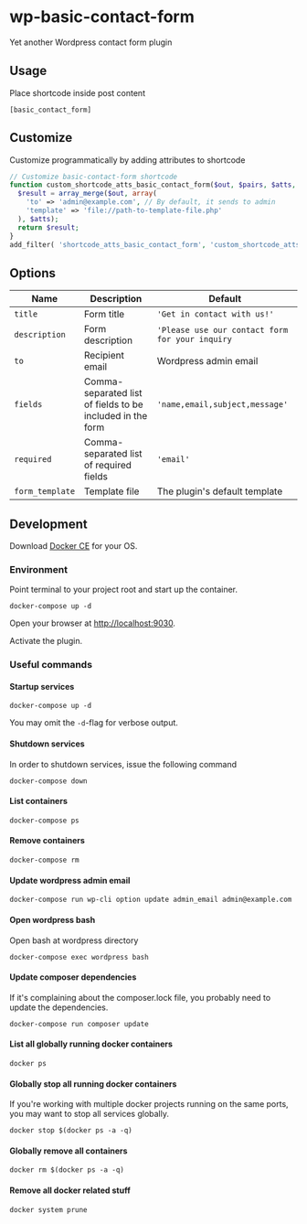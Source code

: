 # wp-basic-contact-form

Yet another Wordpress contact form plugin

## Usage

Place shortcode inside post content

```
[basic_contact_form]
```

## Customize

Customize programmatically by adding attributes to shortcode

```php
// Customize basic-contact-form shortcode
function custom_shortcode_atts_basic_contact_form($out, $pairs, $atts, $shortcode) {
  $result = array_merge($out, array(
    'to' => 'admin@example.com', // By default, it sends to admin
    'template' => 'file://path-to-template-file.php'
  ), $atts);
  return $result;
}
add_filter( 'shortcode_atts_basic_contact_form', 'custom_shortcode_atts_basic_contact_form', 10, 4);
```

## Options

| Name            | Description           | Default     |
| --------------- | --------------------- | ----------- |
| `title`         | Form title            | `'Get in contact with us!'`
| `description`   | Form description      | `'Please use our contact form for your inquiry`
| `to`            | Recipient email       | Wordpress admin email
| `fields`        | Comma-separated list of fields to be included in the form | `'name,email,subject,message'`
| `required`      | Comma-separated list of required fields   | `'email'` |
| `form_template` | Template file         | The plugin's default template |


## Development

Download [Docker CE](https://www.docker.com/get-docker) for your OS.

### Environment

Point terminal to your project root and start up the container.

```cli
docker-compose up -d
```

Open your browser at [http://localhost:9030](http://localhost:9030).

Activate the plugin.

### Useful commands

#### Startup services

```cli
docker-compose up -d
```
You may omit the `-d`-flag for verbose output.

#### Shutdown services

In order to shutdown services, issue the following command

```cli
docker-compose down
```

#### List containers

```cli
docker-compose ps
```

#### Remove containers

```cli
docker-compose rm
```

#### Update wordpress admin email

```cli
docker-compose run wp-cli option update admin_email admin@example.com
```

#### Open wordpress bash

Open bash at wordpress directory

```cli
docker-compose exec wordpress bash
```

#### Update composer dependencies

If it's complaining about the composer.lock file, you probably need to update the dependencies.

```cli
docker-compose run composer update
```

#### List all globally running docker containers

```cli
docker ps
```

#### Globally stop all running docker containers

If you're working with multiple docker projects running on the same ports, you may want to stop all services globally.

```cli
docker stop $(docker ps -a -q)
```

#### Globally remove all containers

```cli
docker rm $(docker ps -a -q)
```

#### Remove all docker related stuff

```cli
docker system prune
```
